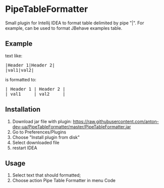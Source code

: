 PipeTableFormatter
==================

Small plugin for Intellij IDEA to format table delimited by pipe "|". For example, can be used to format JBehave examples table.

Example
-------

text like:

<pre>
|Header 1|Header 2|
|val1|val2|
</pre>

is formatted to:

<pre>
| Header 1 | Header 2 |
| val1     | val2     |
</pre>

Installation
-----------

1. Download jar file with plugin: https://raw.githubusercontent.com/anton-dev-ua/PipeTableFormatter/master/PipeTableFormatter.jar
2. Go to Preferences/Plugins
3. Choose "Install plugin from disk"
4. Select downloaded file
5. restart IDEA

Usage
-----

1. Select text that should formatted;
2. Choose action Pipe Table Formatter in menu Code
